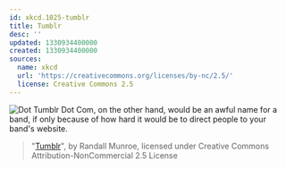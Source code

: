 ```yaml
---
id: xkcd.1025-tumblr
title: Tumblr
desc: ''
updated: 1330934400000
created: 1330934400000
sources:
  name: xkcd
  url: 'https://creativecommons.org/licenses/by-nc/2.5/'
  license: Creative Commons 2.5
---
```

![Dot Tumblr Dot Com, on the other hand, would be an awful name for a band, if only because of how hard it would be to direct people to your band's website.](https://imgs.xkcd.com/comics/tumblr.png)
> "[Tumblr](https://xkcd.com/1025/)", by Randall Munroe, licensed under Creative Commons Attribution-NonCommercial 2.5 License

